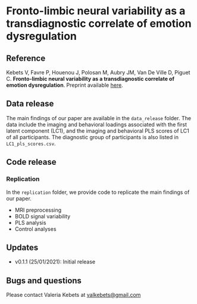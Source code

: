 # Fronto-limbic neural variability as a transdiagnostic correlate of emotion dysregulation

## Reference
Kebets V, Favre P, Houenou J, Polosan M, Aubry JM, Van De Ville D, Piguet C. **Fronto-limbic neural variability as a transdiagnostic correlate of emotion dysregulation**. Preprint available [here](https://www.medrxiv.org/content/10.1101/2020.12.18.20248457v1).

## Data release

The main findings of our paper are available in the ```data_release``` folder. The data include the imaging and behavioral loadings associated with the first latent component (LC1), and the imaging and behavioral PLS scores of LC1 of all participants. The diagnostic group of participants is also listed in ```LC1_pls_scores.csv```.

## Code release
### Replication

In the ```replication``` folder, we provide code to replicate the main findings of our paper.

* MRI preprocessing
* BOLD signal variability
* PLS analysis
* Control analyses

## Updates

* v0.1.1 (25/01/2021): Initial release

## Bugs and questions
Please contact Valeria Kebets at [valkebets@gmail.com](mailto:valkebets@gmail.com)
